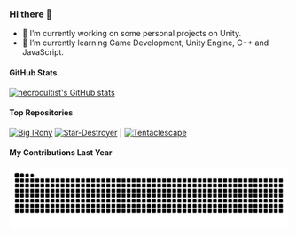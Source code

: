 ### Hi there 👋

- 🔭 I’m currently working on some personal projects on Unity.
- 🌱 I’m currently learning Game Development, Unity Engine, C++ and JavaScript.
<!--
- 👯 I’m looking to collaborate on ...
- 🤔 I’m looking for help with ...
- 💬 Ask me about ...
- 📫 How to reach me: ...
- 😄 Pronouns: ...
- ⚡ Fun fact: ...
  -->

#### GitHub Stats

[![necrocultist's GitHub stats](https://github-readme-stats.vercel.app/api?username=necrocultist&theme=tokyonight&hide=prs,issues&show_icons=true&count_private=true)](https://github.com/anuraghazra/github-readme-stats)

#### Top Repositories

<a href = "https://github.com/necrocultist/Big-Irony" target = "_blank"><img title = "Big IRony" src = "https://github-readme-stats.vercel.app/api/pin/?username=necrocultist&repo=Big-Irony&theme=dark&bg_color=0D1117"></a> <a href = "https://github.com/necrocultist/Star-Destroyer" target = "_blank"><img title = "Star-Destroyer" src = "https://github-readme-stats.vercel.app/api/pin/?username=necrocultist&repo=Star-Destroyer&theme=dark&bg_color=0D1117"></a> | <a href = "https://github.com/necrocultist/Tentaclescape" target = "_blank"><img title = "Tentaclescape" src = "https://github-readme-stats.vercel.app/api/pin/?username=necrocultist&repo=Tentaclescape&theme=dark&bg_color=0D1117"></a>

#### My Contributions Last Year

![𝙶𝚒𝚝𝚑𝚞𝚋 𝙲𝚘𝚗𝚝𝚛𝚒𝚋𝚞𝚝𝚒𝚘𝚗 𝙶𝚛𝚊𝚙𝚑](https://github.com/JayantGoel001/JayantGoel001/blob/master/github-contribution-grid-snake.svg)
